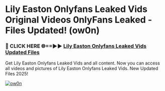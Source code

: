 # Lily Easton Onlyfans Leaked Vids Original Videos 0nlyFans Leaked - Files Updated! (ow0n)

<h3>🔴 CLICK HERE 🌐==►► <a href="https://tinyurl.com/x26r9saj" rel="nofollow">Lily Easton Onlyfans Leaked Vids Updated Files</a></h3>

Get Lily Easton Onlyfans Leaked Vids and all content. Now you can access all videos and pictures of Lily Easton Onlyfans Leaked Vids. New Updated Files 2025!

[![ow0n](https://i.imgur.com/LkgZPqh.gif)](https://tinyurl.com/x26r9saj)
